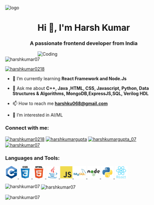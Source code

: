 ![logo](https://github.com/harshkumar07/harshkumar07/blob/main/github-header-image%20(2).png)
<h1 align="center">Hi 👋, I'm Harsh Kumar</h1>
<h3 align="center">A passionate frontend developer from India</h3>
<img align="right" alt="Coding" width="400" src="https://miro.medium.com/max/828/0*7Q3yvSIv_t0ioJ-Z.gif">

<p align="left"> <img src="https://komarev.com/ghpvc/?username=harshkumar07&label=Profile%20views&color=0e75b6&style=flat" alt="harshkumar07" /> </p>

<p align="left"> <a href="https://twitter.com/harshkumar0218" target="blank"><img src="https://img.shields.io/twitter/follow/harshkumar0218?logo=twitter&style=for-the-badge" alt="harshkumar0218" /></a> </p>

- 🌱 I’m currently learning **React Framework and Node.Js**

- 💬 Ask me about **C++, Java ,HTML, CSS, Javascript, Python, Data Structures & Algorithms, MongoDB,ExpressJS,SQL, Verilog HDL**

- 📫 How to reach me **harshku068@gmail.com**

- 👀 I’m interested in AI/ML

<h3 align="left">Connect with me:</h3>
<p align="left">
<a href="https://twitter.com/harshkumar0218" target="blank"><img align="center" src="https://raw.githubusercontent.com/rahuldkjain/github-profile-readme-generator/master/src/images/icons/Social/twitter.svg" alt="harshkumar0218" height="30" width="40" /></a>
<a href="https://linkedin.com/in/harshkumargupta" target="blank"><img align="center" src="https://raw.githubusercontent.com/rahuldkjain/github-profile-readme-generator/master/src/images/icons/Social/linked-in-alt.svg" alt="harshkumargupta" height="30" width="40" /></a>
<a href="https://instagram.com/harshkumargupta_07" target="blank"><img align="center" src="https://raw.githubusercontent.com/rahuldkjain/github-profile-readme-generator/master/src/images/icons/Social/instagram.svg" alt="harshkumargupta_07" height="30" width="40" /></a>
<a href="https://www.leetcode.com/harshkumar07" target="blank"><img align="center" src="https://raw.githubusercontent.com/rahuldkjain/github-profile-readme-generator/master/src/images/icons/Social/leet-code.svg" alt="harshkumar07" height="30" width="40" /></a>
</p>

<h3 align="left">Languages and Tools:</h3>
<p align="left"> <a href="https://www.w3schools.com/cpp/" target="_blank" rel="noreferrer"> <img src="https://raw.githubusercontent.com/devicons/devicon/master/icons/cplusplus/cplusplus-original.svg" alt="cplusplus" width="40" height="40"/> </a> <a href="https://www.w3schools.com/css/" target="_blank" rel="noreferrer"> <img src="https://raw.githubusercontent.com/devicons/devicon/master/icons/css3/css3-original-wordmark.svg" alt="css3" width="40" height="40"/> </a> <a href="https://www.w3.org/html/" target="_blank" rel="noreferrer"> <img src="https://raw.githubusercontent.com/devicons/devicon/master/icons/html5/html5-original-wordmark.svg" alt="html5" width="40" height="40"/> </a> <a href="https://www.java.com" target="_blank" rel="noreferrer"> <img src="https://raw.githubusercontent.com/devicons/devicon/master/icons/java/java-original.svg" alt="java" width="40" height="40"/> </a> <a href="https://developer.mozilla.org/en-US/docs/Web/JavaScript" target="_blank" rel="noreferrer"> <img src="https://raw.githubusercontent.com/devicons/devicon/master/icons/javascript/javascript-original.svg" alt="javascript" width="40" height="40"/> </a> <a href="https://www.mysql.com/" target="_blank" rel="noreferrer"> <img src="https://raw.githubusercontent.com/devicons/devicon/master/icons/mysql/mysql-original-wordmark.svg" alt="mysql" width="40" height="40"/> </a> <a href="https://nodejs.org" target="_blank" rel="noreferrer"> <img src="https://raw.githubusercontent.com/devicons/devicon/master/icons/nodejs/nodejs-original-wordmark.svg" alt="nodejs" width="40" height="40"/> </a> <a href="https://www.python.org" target="_blank" rel="noreferrer"> <img src="https://raw.githubusercontent.com/devicons/devicon/master/icons/python/python-original.svg" alt="python" width="40" height="40"/> </a> <a href="https://reactjs.org/" target="_blank" rel="noreferrer"> <img src="https://raw.githubusercontent.com/devicons/devicon/master/icons/react/react-original-wordmark.svg" alt="react" width="40" height="40"/> </a> </p>

<p><img align="left" src="https://github-readme-stats.vercel.app/api/top-langs?username=harshkumar07&show_icons=true&locale=en&layout=compact" alt="harshkumar07" /></p>

<p>&nbsp;<img align="center" src="https://github-readme-stats.vercel.app/api?username=harshkumar07&show_icons=true&locale=en" alt="harshkumar07" /></p>

<p><img align="center" src="https://github-readme-streak-stats.herokuapp.com/?user=harshkumar07&" alt="harshkumar07" /></p>
